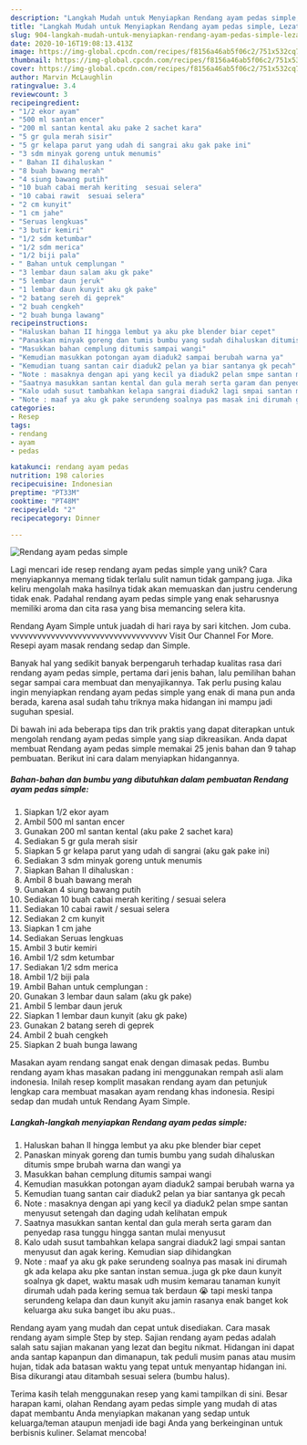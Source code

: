 ```yaml
---
description: "Langkah Mudah untuk Menyiapkan Rendang ayam pedas simple, Lezat"
title: "Langkah Mudah untuk Menyiapkan Rendang ayam pedas simple, Lezat"
slug: 904-langkah-mudah-untuk-menyiapkan-rendang-ayam-pedas-simple-lezat
date: 2020-10-16T19:08:13.413Z
image: https://img-global.cpcdn.com/recipes/f8156a46ab5f06c2/751x532cq70/rendang-ayam-pedas-simple-foto-resep-utama.jpg
thumbnail: https://img-global.cpcdn.com/recipes/f8156a46ab5f06c2/751x532cq70/rendang-ayam-pedas-simple-foto-resep-utama.jpg
cover: https://img-global.cpcdn.com/recipes/f8156a46ab5f06c2/751x532cq70/rendang-ayam-pedas-simple-foto-resep-utama.jpg
author: Marvin McLaughlin
ratingvalue: 3.4
reviewcount: 3
recipeingredient:
- "1/2 ekor ayam"
- "500 ml santan encer"
- "200 ml santan kental aku pake 2 sachet kara"
- "5 gr gula merah sisir"
- "5 gr kelapa parut yang udah di sangrai aku gak pake ini"
- "3 sdm minyak goreng untuk menumis"
- " Bahan II dihaluskan "
- "8 buah bawang merah"
- "4 siung bawang putih"
- "10 buah cabai merah keriting  sesuai selera"
- "10 cabai rawit  sesuai selera"
- "2 cm kunyit"
- "1 cm jahe"
- "Seruas lengkuas"
- "3 butir kemiri"
- "1/2 sdm ketumbar"
- "1/2 sdm merica"
- "1/2 biji pala"
- " Bahan untuk cemplungan "
- "3 lembar daun salam aku gk pake"
- "5 lembar daun jeruk"
- "1 lembar daun kunyit aku gk pake"
- "2 batang sereh di geprek"
- "2 buah cengkeh"
- "2 buah bunga lawang"
recipeinstructions:
- "Haluskan bahan II hingga lembut ya aku pke blender biar cepet"
- "Panaskan minyak goreng dan tumis bumbu yang sudah dihaluskan ditumis smpe brubah warna dan wangi ya"
- "Masukkan bahan cemplung ditumis sampai wangi"
- "Kemudian masukkan potongan ayam diaduk2 sampai berubah warna ya"
- "Kemudian tuang santan cair diaduk2 pelan ya biar santanya gk pecah"
- "Note : masaknya dengan api yang kecil ya diaduk2 pelan smpe santan menyusut setengah dan daging udah kelihatan empuk"
- "Saatnya masukkan santan kental dan gula merah serta garam dan penyedap rasa tunggu hingga santan mulai menyusut"
- "Kalo udah susut tambahkan kelapa sangrai diaduk2 lagi smpai santan menyusut dan agak kering. Kemudian siap dihidangkan"
- "Note : maaf ya aku gk pake serundeng soalnya pas masak ini dirumah gk ada kelapa aku pke santan instan semua..juga gk pke daun kunyit soalnya gk dapet, waktu masak udh musim kemarau tanaman kunyit dirumah udah pada kering semua tak berdaun 😭 tapi meski tanpa serundeng kelapa dan daun kunyit aku jamin rasanya enak banget kok keluarga aku suka banget ibu aku puas.."
categories:
- Resep
tags:
- rendang
- ayam
- pedas

katakunci: rendang ayam pedas 
nutrition: 198 calories
recipecuisine: Indonesian
preptime: "PT33M"
cooktime: "PT48M"
recipeyield: "2"
recipecategory: Dinner

---
```



![Rendang ayam pedas simple](https://img-global.cpcdn.com/recipes/f8156a46ab5f06c2/751x532cq70/rendang-ayam-pedas-simple-foto-resep-utama.jpg)

Lagi mencari ide resep rendang ayam pedas simple yang unik? Cara menyiapkannya memang tidak terlalu sulit namun tidak gampang juga. Jika keliru mengolah maka hasilnya tidak akan memuaskan dan justru cenderung tidak enak. Padahal rendang ayam pedas simple yang enak seharusnya memiliki aroma dan cita rasa yang bisa memancing selera kita.

Rendang Ayam Simple untuk juadah di hari raya by sari kitchen. Jom cuba. vvvvvvvvvvvvvvvvvvvvvvvvvvvvvvvvvvv Visit Our Channel For More. Resepi ayam masak rendang sedap dan Simple.

Banyak hal yang sedikit banyak berpengaruh terhadap kualitas rasa dari rendang ayam pedas simple, pertama dari jenis bahan, lalu pemilihan bahan segar sampai cara membuat dan menyajikannya. Tak perlu pusing kalau ingin menyiapkan rendang ayam pedas simple yang enak di mana pun anda berada, karena asal sudah tahu triknya maka hidangan ini mampu jadi suguhan spesial.


Di bawah ini ada beberapa tips dan trik praktis yang dapat diterapkan untuk mengolah rendang ayam pedas simple yang siap dikreasikan. Anda dapat membuat Rendang ayam pedas simple memakai 25 jenis bahan dan 9 tahap pembuatan. Berikut ini cara dalam menyiapkan hidangannya.

<!--inarticleads1-->

##### Bahan-bahan dan bumbu yang dibutuhkan dalam pembuatan Rendang ayam pedas simple:

1. Siapkan 1/2 ekor ayam
1. Ambil 500 ml santan encer
1. Gunakan 200 ml santan kental (aku pake 2 sachet kara)
1. Sediakan 5 gr gula merah sisir
1. Siapkan 5 gr kelapa parut yang udah di sangrai (aku gak pake ini)
1. Sediakan 3 sdm minyak goreng untuk menumis
1. Siapkan  Bahan II dihaluskan :
1. Ambil 8 buah bawang merah
1. Gunakan 4 siung bawang putih
1. Sediakan 10 buah cabai merah keriting / sesuai selera
1. Sediakan 10 cabai rawit / sesuai selera
1. Sediakan 2 cm kunyit
1. Siapkan 1 cm jahe
1. Sediakan Seruas lengkuas
1. Ambil 3 butir kemiri
1. Ambil 1/2 sdm ketumbar
1. Sediakan 1/2 sdm merica
1. Ambil 1/2 biji pala
1. Ambil  Bahan untuk cemplungan :
1. Gunakan 3 lembar daun salam (aku gk pake)
1. Ambil 5 lembar daun jeruk
1. Siapkan 1 lembar daun kunyit (aku gk pake)
1. Gunakan 2 batang sereh di geprek
1. Ambil 2 buah cengkeh
1. Siapkan 2 buah bunga lawang


Masakan ayam rendang sangat enak dengan dimasak pedas. Bumbu rendang ayam khas masakan padang ini menggunakan rempah asli alam indonesia. Inilah resep komplit masakan rendang ayam dan petunjuk lengkap cara membuat masakan ayam rendang khas indonesia. Resipi sedap dan mudah untuk Rendang Ayam Simple. 

<!--inarticleads2-->

##### Langkah-langkah menyiapkan Rendang ayam pedas simple:

1. Haluskan bahan II hingga lembut ya aku pke blender biar cepet
1. Panaskan minyak goreng dan tumis bumbu yang sudah dihaluskan ditumis smpe brubah warna dan wangi ya
1. Masukkan bahan cemplung ditumis sampai wangi
1. Kemudian masukkan potongan ayam diaduk2 sampai berubah warna ya
1. Kemudian tuang santan cair diaduk2 pelan ya biar santanya gk pecah
1. Note : masaknya dengan api yang kecil ya diaduk2 pelan smpe santan menyusut setengah dan daging udah kelihatan empuk
1. Saatnya masukkan santan kental dan gula merah serta garam dan penyedap rasa tunggu hingga santan mulai menyusut
1. Kalo udah susut tambahkan kelapa sangrai diaduk2 lagi smpai santan menyusut dan agak kering. Kemudian siap dihidangkan
1. Note : maaf ya aku gk pake serundeng soalnya pas masak ini dirumah gk ada kelapa aku pke santan instan semua..juga gk pke daun kunyit soalnya gk dapet, waktu masak udh musim kemarau tanaman kunyit dirumah udah pada kering semua tak berdaun 😭 tapi meski tanpa serundeng kelapa dan daun kunyit aku jamin rasanya enak banget kok keluarga aku suka banget ibu aku puas..


Rendang ayam yang mudah dan cepat untuk disediakan. Cara masak rendang ayam simple Step by step. Sajian rendang ayam pedas adalah salah satu sajian makanan yang lezat dan begitu nikmat. Hidangan ini dapat anda santap kapanpun dan dimanapun, tak peduli musim panas atau musim hujan, tidak ada batasan waktu yang tepat untuk menyantap hidangan ini. Bisa dikurangi atau ditambah sesuai selera (bumbu halus). 

Terima kasih telah menggunakan resep yang kami tampilkan di sini. Besar harapan kami, olahan Rendang ayam pedas simple yang mudah di atas dapat membantu Anda menyiapkan makanan yang sedap untuk keluarga/teman ataupun menjadi ide bagi Anda yang berkeinginan untuk berbisnis kuliner. Selamat mencoba!
